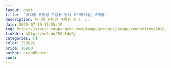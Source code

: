 ```yaml
---
layout: post 
title:  "바디럽 퓨어썸 주방용 필터 코브라타입, 6개입" 
description: 바디럽 퓨어썸 주방용 필터  ..
date: 2020-07-19 17:55:19 
img: https://static.coupangcdn.com/image/product/image/vendoritem/2018/11/13/3420709335/3b5d0e9b-c4f9-4cc4-baeb-79f540fd1198.jpg 
linkUrl: http://me2.do/58hIdqRj 
categories: [] 
color: 35B62C 
price: 16900 
author: brandMaster 
cont:  
---
```

 